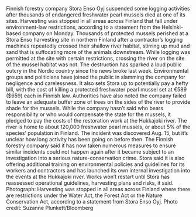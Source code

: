 Finnish forestry company Stora Enso Oyj suspended some logging activities after thousands of endangered freshwater pearl mussels died at one of its sites.
Harvesting was stopped in all areas across Finland that fall under environment-law restrictions, according to a statement from the Helsinki-based company on Monday.
Thousands of protected mussels perished at a Stora Enso harvesting site in northern Finland after a contractor’s logging machines repeatedly crossed their shallow river habitat, stirring up mud and sand that is suffocating more of the animals downstream. While logging was permitted at the site with certain restrictions, crossing the river on the site of the mussel habitat was not.
The destruction has sparked a loud public outcry in the Nordic country since the news broke last week. Environmental groups and politicians have joined the public in slamming the company for negligence and carelessness. It also sets Stora up to potentially pay a hefty bill, with the cost of killing a protected freshwater pearl mussel set at €589 ($659) each in Finnish law.
Authorities have also noted the company failed to leave an adequate buffer zone of trees on the sides of the river to provide shade for the mussels.
While the company hasn’t said who bears responsibility or who would compensate the state for the mussels, it pledged to pay the costs of the restoration work at the Hukkajoki river. The river is home to about 120,000 freshwater pearl mussels, or about 5% of the species’ population in Finland.
The incident was discovered Aug. 15, but it’s unclear how long activity has been going on before then.
The Finnish forestry company said it has now taken numerous measures to ensure similar incidents could not happen again after it became subject to an investigation into a serious nature-conservation crime.
Stora said it is also offering additional training on environmental policies and guidelines for its workers and contractors and has launched its own internal investigation into the events at the Hukkajoki river.
Works won’t restart until Stora has reassessed operational guidelines, harvesting plans and risks, it said.
Photograph: Harvesting was stopped in all areas across Finland where there are restrictions under the Water Act, the Forest Act or the Nature Conservation Act, according to a statement from Stora Enso Oyj. Photo credit: Suzanne Plunkett/Bloomberg